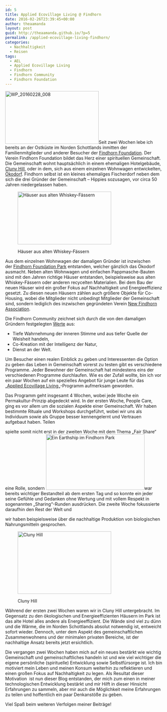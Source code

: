 ```yaml
---
id: 5
title: Applied Ecovillage Living @ Findhorn
date: 2016-02-26T23:39:45+00:00
author: theaamanda
layout: post
guid: http://theaamanda.github.io/?p=5
permalink: /applied-ecovillage-living-findhorn/
categories:
  - Nachhaltigkeit
  - Reisen
tags:
  - AEL
  - Applied Ecovillage Living
  - Findhorn
  - Findhorn Community
  - Findhorn Foundation
---
```

<img class="size-medium wp-image-19 alignleft" src="http://theaamanda.github.io/wp-content/uploads/2016/02/WP_20160228_008-300x169.jpg" alt="WP_20160228_008" width="300" height="169" srcset="http://theaamanda.github.io/wp-content/uploads/2016/02/WP_20160228_008-300x169.jpg 300w, http://theaamanda.github.io/wp-content/uploads/2016/02/WP_20160228_008-768x432.jpg 768w, http://theaamanda.github.io/wp-content/uploads/2016/02/WP_20160228_008-630x355.jpg 630w, http://theaamanda.github.io/wp-content/uploads/2016/02/WP_20160228_008.jpg 1000w" sizes="(max-width: 300px) 100vw, 300px" />Seit zwei Wochen lebe ich bereits an der Ostküste im Norden Schottlands inmitten der Familienmitglieder und anderer Besucher der [Findhorn Foundation](https://www.google.co.uk/url?sa=t&rct=j&q=&esrc=s&source=web&cd=2&cad=rja&uact=8&ved=0ahUKEwj--87Wj5nLAhXKa5oKHT_NA14QFggkMAE&url=https%3A%2F%2Fwww.findhorn.org%2F&usg=AFQjCNEGy0pOOHjZghqS-jP0wLwNxO25Sw). Der Verein Findhorn Foundation bildet das Herz einer spirituellen Gemeinschaft. Die Gemeinschaft wohnt hauptsächlich in einem ehemaligen Hotelgebäude, [Cluny Hill](https://www.findhorn.org/aboutus/community/cluny/), oder in dem, sich aus einem einzelnen Wohnwagen entwickelten, [Ökodorf](http://www.ecovillagefindhorn.com). Findhorn selbst ist ein kleines ehemaliges Fischerdorf neben dem sich die drei Gründer der Gemeinschaft &#8211; Hippies sozusagen, vor circa 50 Jahren niedergelassen haben.<figure id="attachment_20" style="width: 300px" class="wp-caption alignright">

<img class="size-medium wp-image-20" src="http://theaamanda.github.io/wp-content/uploads/2016/02/WP_20160220_041-300x169.jpg" alt="Häuser aus alten Whiskey-Fässern" width="300" height="169" srcset="http://theaamanda.github.io/wp-content/uploads/2016/02/WP_20160220_041-300x169.jpg 300w, http://theaamanda.github.io/wp-content/uploads/2016/02/WP_20160220_041-768x432.jpg 768w, http://theaamanda.github.io/wp-content/uploads/2016/02/WP_20160220_041-630x355.jpg 630w, http://theaamanda.github.io/wp-content/uploads/2016/02/WP_20160220_041.jpg 1000w" sizes="(max-width: 300px) 100vw, 300px" /><figcaption class="wp-caption-text">Häuser aus alten Whiskey-Fässern</figcaption></figure> 

Aus dem einzelnen Wohnwagen der damaligen Gründer ist inzwischen der [Findhorn Foundation Park](https://www.findhorn.org/aboutus/community/the-park/) entstanden, welcher gänzlich das Ökodorf ausmacht. Neben alten Wohnwagen und einfachen Pappmasche-Bauten sind mit den Jahren richtige Häuser entstanden, beispielsweise aus alten Whiskey-Fässern oder anderen recycelten Materialien. Bei dem Bau der neuen Häuser wird ein großer Fokus auf Nachhaltigkeit und Energieeffizienz gesetzt. Zu diesen neuen Häusern zählen auch größere Objekte für Co-Housing, wobei die Mitglieder nicht unbedingt Mitglieder der Gemeinschaft sind, sondern lediglich des inzwischen gegründeten Verein [New Findhorn Association](http://findhorn.cc).

Die Findhorn Community zeichnet sich durch die von den damaligen Gründern festgelegten [Werte](https://www.findhorn.org/aboutus/vision/founding-principles/) aus:

  * Tiefe Wahrnehmung der inneren Stimme und aus tiefer Quelle der Weisheit handeln,
  * Co-Kreation mit der Intelligenz der Natur,
  * Dienst an der Welt.

Um Besucher einen realen Einblick zu geben und Interessenten die Option zu geben das Leben in Gemeinschaft vorerst zu testen gibt es verschiedene Programme. Jeder Bewohner der Gemeinschaft hat mindestens eins der verschiedenen Programme durchlaufen. Wie es der Zufall wollte, bin ich vor ein paar Wochen auf ein spezielles Angebot für junge Leute für das &#8222;[Applied Ecovillage Living](http://www.ecovillagefindhorn.com/ecovillageeducation/ecovillageexperience.php)&#8222;-Programm aufmerksam geworden.

Das Programm geht insgesamt 4 Wochen, wobei jede Woche ein Permakultur-Prinzip abgedeckt wird. In der ersten Woche, People Care, ging es vor allem um die sozialen Aspekte einer Gemeinschaft. Wir haben bestimmte Rituale und Workshops durchgeführt, wobei wir uns als Individuum sowie als Gruppe besser kennengelernt und Vertrauen aufgebaut haben. Teilen
  
spielte somit nicht erst in der zweiten Woche mit dem Thema &#8222;Fair Share&#8220; eine Rolle, sondern <img class="alignright wp-image-24" src="http://theaamanda.github.io/wp-content/uploads/2016/02/unspecified-300x169.jpeg" alt="Ein Earthship im Findhorn Park" width="316" height="178" srcset="http://theaamanda.github.io/wp-content/uploads/2016/02/unspecified-300x169.jpeg 300w, http://theaamanda.github.io/wp-content/uploads/2016/02/unspecified-768x433.jpeg 768w, http://theaamanda.github.io/wp-content/uploads/2016/02/unspecified.jpeg 1024w, http://theaamanda.github.io/wp-content/uploads/2016/02/unspecified-630x355.jpeg 630w" sizes="(max-width: 316px) 100vw, 316px" />war bereits wichtiger Bestandteil ab dem ersten Tag und so konnte ein jeder seine Gefühle und Gedanken ohne Wertung und mit vollem Respekt in sogenannten &#8222;Sharing&#8220;-Runden ausdrücken. Die zweite Woche fokussierte daraufhin den Rest der Welt und
  
wir haben beispielsweise über die nachhaltige Produktion von biologischen Nahrungsmitteln gesprochen.<figure id="attachment_22" style="width: 300px" class="wp-caption alignleft">

<img class="wp-image-22 size-medium" src="http://theaamanda.github.io/wp-content/uploads/2016/02/cluny-300x200.jpg" alt="Cluny Hill" width="300" height="200" srcset="http://theaamanda.github.io/wp-content/uploads/2016/02/cluny-300x200.jpg 300w, http://theaamanda.github.io/wp-content/uploads/2016/02/cluny-768x512.jpg 768w, http://theaamanda.github.io/wp-content/uploads/2016/02/cluny-630x420.jpg 630w, http://theaamanda.github.io/wp-content/uploads/2016/02/cluny.jpg 1000w" sizes="(max-width: 300px) 100vw, 300px" /><figcaption class="wp-caption-text">Cluny Hill</figcaption></figure> 

Während der ersten zwei Wochen waren wir in Cluny Hill untergebracht. Im Gegensatz zu den ökologischen und Energieeffizienten Häusern im Park ist das alte Hotel alles andere als Energieeffizient. Die Wände sind viel zu dünn und die Wärme, die im Norden Schottlands absolut notwendig ist, entweicht sofort wieder. Dennoch, unter dem Aspekt des gemeinschaftlichen Zusammenwohnens und der minimalen privaten Bereiche, ist der nachhaltige Ansatz bereits jetzt ersichtlich.

Die vergangen zwei Wochen haben mich auf ein neues bestärkt wie wichtig Gemeinschaft und gemeinschaftliches handeln ist und wie viel wichtiger die eigene persönliche (spirituelle) Entwicklung sowie Selbstfürsorge ist. Ich bin motiviert mein Leben und meinen Konsum weiterhin zu reflektieren und einen großen Fokus auf Nachhaltigkeit zu legen. Als Resultat dieser Motivation  ist nun dieser Blog entstanden, der mich zum einen in meiner technologischen Entwicklung bestärkt und mir Hilft in dieser Hinsicht Erfahrungen zu sammeln, aber mir auch die Möglichkeit meine Erfahrungen zu teilen und hoffentlich ein paar Denkanstöße zu geben.

Viel Spaß beim weiteren Verfolgen meiner Beiträge!
